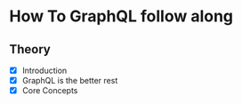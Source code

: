 # How To GraphQL follow along

## Theory
 - [x] Introduction
 - [x] GraphQL is the better rest
 - [x] Core Concepts